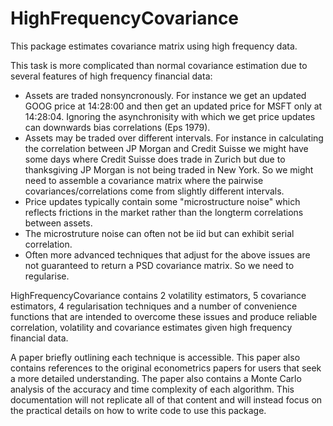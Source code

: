 # HighFrequencyCovariance

This package estimates covariance matrix using high frequency data.

This task is more complicated than normal covariance estimation due to several features of high frequency financial data:
* Assets are traded nonsyncronously. For instance we get an updated GOOG price at 14:28:00 and then get an updated price for MSFT only at 14:28:04. Ignoring the asynchronisity with which we get price updates can downwards bias correlations (Eps 1979).
* Assets may be traded over different intervals. For instance in calculating the correlation between JP Morgan and Credit Suisse we might have some days where Credit Suisse does  trade in Zurich but due to thanksgiving JP Morgan is not being traded in New York. So we might need to assemble a covariance matrix where the pairwise covariances/correlations come from slightly different intervals.
* Price updates typically contain some "microstructure noise" which reflects frictions in the market rather than the longterm correlations between assets.
* The microstruture noise can often not be iid but can exhibit serial correlation.
* Often more advanced techniques that adjust for the above issues are not guaranteed to return a PSD covariance matrix. So we need to regularise.

HighFrequencyCovariance contains 2 volatility estimators, 5 covariance estimators, 4 regularisation techniques and a number of convenience functions that are intended to overcome these issues and produce reliable correlation, volatility and covariance estimates given high frequency financial data.

A paper briefly outlining each technique is accessible. This paper also contains references to the original econometrics papers for users that seek a more detailed understanding.  The paper also contains a Monte Carlo analysis of the accuracy and time complexity of each algorithm.
This documentation will not replicate all of that content and will instead focus on the practical details on how to write code to use this package.
